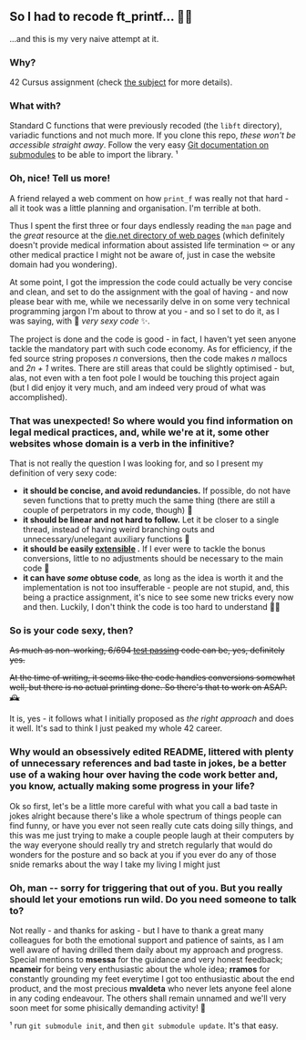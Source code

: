 ## So I had to recode ft_printf... 👨‍💻

...and this is my very naive attempt at it.

### Why? 

42 Cursus assignment (check [the subject](https://github.com/protsaq/ft_printf/blob/master/rsch/en.subject.pdf) for more details). 

### What with?

Standard C functions that were previously recoded (the ``libft`` directory), variadic functions and not much more. If you clone this repo, *these won't be accessible straight away*. Follow the very easy [Git documentation on submodules](https://git-scm.com/book/en/v2/Git-Tools-Submodules) to be able to import the library. ¹

### Oh, nice! Tell us more!

A friend relayed a web comment on how ``print_f`` was really not that hard - all it took was a little planning and organisation. I'm terrible at both. 

Thus I spent the first three or four days endlessly reading the ``man`` page and the *great* resource at the [die.net directory of web pages](https://linux.die.net/man/3/printf) (which definitely doesn't provide medical information about assisted life termination ⚰️ or any other medical practice I might not be aware of, just in case the website domain had you wondering). 

At some point, I got the impression the code could actually be very concise and clean, and set to do the assignment with the goal of having - and now please bear with me, while we necessarily delve in on some very technical programming jargon I'm about to throw at you - and so I set to do it, as I was saying, with 👄 *very sexy code* ✨.

The project is done and the code is good - in fact, I haven't yet seen anyone tackle the mandatory part with such code economy. As for efficiency, if the fed source string proposes *n* conversions, then the code makes *n* mallocs and *2n + 1* writes. There are still areas that could be slightly optimised - but, alas, not even with a ten foot pole I would be touching this project again (but I did enjoy it very much, and am indeed very proud of what was accomplished). 

### That was unexpected! So where would you find information on legal medical practices, and, while we're at it, some other websites whose domain is a verb in the infinitive?

That is not really the question I was looking for, and so I present my definition of very sexy code: 

- **it should be concise, and avoid redundancies.** If possible, do not have seven functions that to pretty much the same thing (there are still a couple of perpetrators in my code, though) 🧩
- **it should be linear and not hard to follow.** Let it be closer to a single thread, instead of having weird branching outs and unnecessary/unelegant auxiliary functions 🧵
- **it should be easily [extensible](https://english.stackexchange.com/questions/90426/extensible-vs-extendible#90444) .** If I ever were to tackle the bonus conversions, little to no adjustments should be necessary to the main code 🧱
- **it can have *some* obtuse code**, as long as the idea is worth it and the implementation is not too insufferable - people are not stupid, and, this being a practice assignment, it's nice to see some new tricks every now and then. Luckily, I don't think the code is too hard to understand 🧞‍♂️

### So is your code sexy, then?

~~As much as non-working, 6/694 [test passing](https://github.com/gavinfielder/pft) code can be, yes, definitely yes.~~ 

~~At the time of writing, it seems like the code handles conversions somewhat well, but there is no actual printing done. So there's that to work on ASAP. 🕰~~

It is, yes - it follows what I initially proposed as *the right approach* and does it well. It's sad to think I just peaked my whole 42 career.

### Why would an obsessively edited README, littered with plenty of unnecessary references and bad taste in jokes, be a better use of a waking hour over having the code work better  and, you know, actually making some progress in your life?

Ok so first, let's be a little more careful with what you call a bad taste in jokes alright because there's like a whole spectrum of things people can find funny, or have you ever not seen really cute cats doing silly things, and this was me just trying to make a couple people laugh at their computers by the way everyone should really try and stretch regularly that would do wonders for the posture and so back at you if you ever do any of those snide remarks about the way I take my living I might just 

### Oh, man -- sorry for triggering that out of you. But you really should let your emotions run wild. Do you need someone to talk to?

Not really - and thanks for asking - but I have to thank a great many colleagues for both the emotional support and patience of saints, as I am well aware of having drilled them daily about my approach and progress. Special mentions to **msessa** for the guidance and very honest feedback; **ncameir** for being very enthusiastic about the whole idea; **rramos** for constantly grounding my feet everytime I got too enthusiastic about the end product, and the most precious **mvaldeta** who never lets anyone feel alone in any coding endeavour. The others shall remain unnamed and we'll very soon meet for some phisically demanding activity! 🏓

¹ run `git submodule init`, and then `git submodule update`. It's that easy. 
